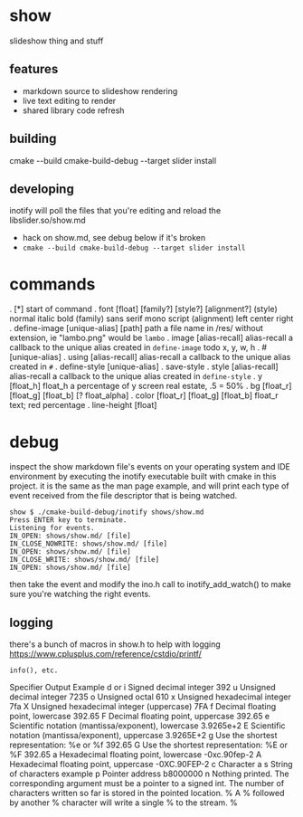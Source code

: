 # show
slideshow thing and stuff

## features
- markdown source to slideshow rendering
- live text editing to render
- shared library code refresh

## building
cmake --build cmake-build-debug --target slider install

## developing
inotify will poll the files that you're editing and reload the libslider.so/show.md
- hack on show.md, see debug below if it's broken
- `cmake --build cmake-build-debug --target slider install`

# commands
. [*]             start of command
. font            [float] [family?] [style?] [alignment?]
    (style)       normal italic bold
    (family)      sans serif mono script
    (alignment)   left center right
. define-image    [unique-alias] [path]
    path          a file name in /res/ without extension, ie "lambo.png" would be `lambo`
. image           [alias-recall]
    alias-recall  a callback to the unique alias created in `define-image`
    todo          x, y, w, h
. #               [unique-alias]
. using           [alias-recall]
    alias-recall  a callback to the unique alias created in `#`
. define-style    [unique-alias]
. save-style
. style           [alias-recall]
    alias-recall  a callback to the unique alias created in `define-style`
. y               [float_h]
    float_h       a percentage of y screen real estate, .5 = 50%
. bg              [float_r] [float_g] [float_b] [? float_alpha]
. color           [float_r] [float_g] [float_b]
    float_r       text; red percentage
. line-height     [float]


# debug
inspect the show markdown file's events on your
operating system and IDE environment by executing
the inotify executable built with cmake in this
project. it is the same as the man page example,
and will print each type of event received from
the file descriptor that is being watched.

    show $ ./cmake-build-debug/inotify shows/show.md
    Press ENTER key to terminate.
    Listening for events.
    IN_OPEN: shows/show.md/ [file]
    IN_CLOSE_NOWRITE: shows/show.md/ [file]
    IN_OPEN: shows/show.md/ [file]
    IN_CLOSE_WRITE: shows/show.md/ [file]
    IN_OPEN: shows/show.md/ [file]

then take the event and modify the ino.h call to
inotify_add_watch() to make sure you're watching
the right events.

## logging
there's a bunch of macros in show.h to help with logging
https://www.cplusplus.com/reference/cstdio/printf/

    info(), etc.

Specifier    Output                                                                         Example
d or i       Signed decimal integer                                                         392
u            Unsigned decimal integer                                                       7235
o            Unsigned octal                                                                 610
x            Unsigned hexadecimal integer                                                   7fa
X            Unsigned hexadecimal integer (uppercase)                                       7FA
f            Decimal floating point, lowercase                                              392.65
F            Decimal floating point, uppercase                                              392.65
e            Scientific notation (mantissa/exponent), lowercase                             3.9265e+2
E            Scientific notation (mantissa/exponent), uppercase                             3.9265E+2
g            Use the shortest representation: %e or %f                                      392.65
G            Use the shortest representation: %E or %F                                      392.65
a            Hexadecimal floating point, lowercase                                          -0xc.90fep-2
A            Hexadecimal floating point, uppercase                                          -0XC.90FEP-2
c            Character                                                                      a
s            String of characters                                                           example
p            Pointer address                                                                b8000000
n            Nothing printed. The corresponding argument must be a pointer to a signed int.
             The number of characters written so far is stored in the pointed location.
%            A % followed by another % character will write a single % to the stream.       %
